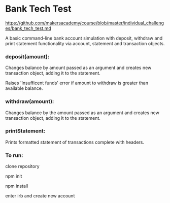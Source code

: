 # Bank Tech Test

https://github.com/makersacademy/course/blob/master/individual_challenges/bank_tech_test.md

A basic command-line bank account simulation with deposit, withdraw and print statement functionality via account, statement and transaction objects.

### deposit(amount):

Changes balance by amount passed as an argument and creates new transaction object, adding it to the statement.

Raises 'Insufficent funds' error if amount to withdraw is greater than available balance.

### withdraw(amount):

Changes balance by the amount passed as an argument and creates new transaction object, adding it to the statement.

### printStatement:

Prints formatted statement of transactions complete with headers.

### To run:

clone repository

npm init

npm install

enter irb and create new account
